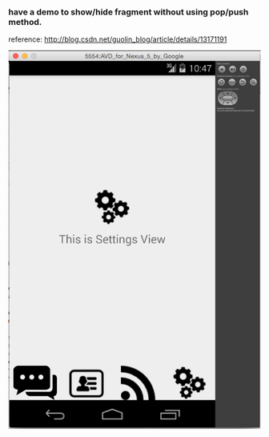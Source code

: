 <h3>have a demo to show/hide fragment without using pop/push method.</h3>

<p>reference: <a href='http://blog.csdn.net/guolin_blog/article/details/13171191'>http://blog.csdn.net/guolin_blog/article/details/13171191</a></p>

<img src='screenshots/Screen_Shot_2015-01-08_at_11.47.48.png'>
